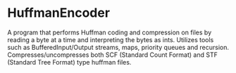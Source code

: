 # HuffmanEncoder
A program that performs Huffman coding and compression on files by reading a byte at a time and interpreting the bytes as ints. Utilizes tools such as BufferedInput/Output streams, maps, priority queues and recursion. Compresses/uncompresses both SCF (Standard Count Format) and STF (Standard Tree Format) type huffman files.
